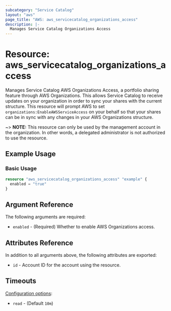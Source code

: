 ```yaml
---
subcategory: "Service Catalog"
layout: "aws"
page_title: "AWS: aws_servicecatalog_organizations_access"
description: |-
  Manages Service Catalog Organizations Access
---
```


# Resource: aws_servicecatalog_organizations_access

Manages Service Catalog AWS Organizations Access, a portfolio sharing feature through AWS Organizations. This allows Service Catalog to receive updates on your organization in order to sync your shares with the current structure. This resource will prompt AWS to set `organizations:EnableAWSServiceAccess` on your behalf so that your shares can be in sync with any changes in your AWS Organizations structure.

~> **NOTE:** This resource can only be used by the management account in the organization. In other words, a delegated administrator is not authorized to use the resource.

## Example Usage

### Basic Usage

```terraform
resource "aws_servicecatalog_organizations_access" "example" {
  enabled = "true"
}
```

## Argument Reference

The following arguments are required:

* `enabled` - (Required) Whether to enable AWS Organizations access.

## Attributes Reference

In addition to all arguments above, the following attributes are exported:

* `id` - Account ID for the account using the resource.

## Timeouts

[Configuration options](https://www.terraform.io/docs/configuration/blocks/resources/syntax.html#operation-timeouts):

- `read` - (Default `10m`)
